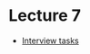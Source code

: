<h1>
    Lecture 7
</h1>

<ul>
    <li>
        <a href="./01.md">Interview tasks</a>
    </li>

</ul>